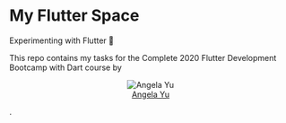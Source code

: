 # My Flutter Space
Experimenting with Flutter 📱


This repo contains my tasks for the Complete 2020 Flutter Development Bootcamp with Dart course by <p align="center">![Angela Yu](https://github.com/angelabauer.png?size=128)<br>[Angela Yu](https://github.com/angelabauer)</p> .
